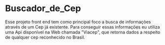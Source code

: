 # Buscador_de_Cep
Esse projeto front end tem como principal foco a busca de informações através de um Cep já existente.
Para conseguir essas informações eu utiliza uma Api disponível na Web chamada "Viacep", que retorna dados a respeito
de qualquer cep reconhecido no Brasil. 
